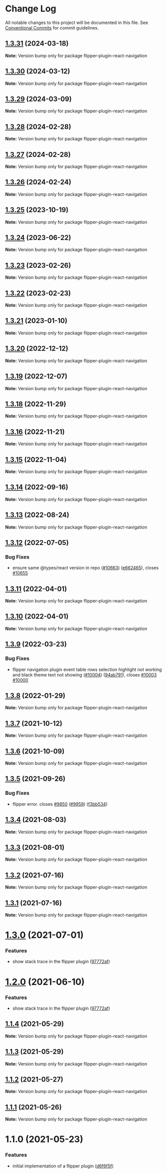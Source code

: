 # Change Log

All notable changes to this project will be documented in this file.
See [Conventional Commits](https://conventionalcommits.org) for commit guidelines.

## [1.3.31](https://github.com/react-navigation/react-navigation/compare/flipper-plugin-react-navigation@1.3.30...flipper-plugin-react-navigation@1.3.31) (2024-03-18)

**Note:** Version bump only for package flipper-plugin-react-navigation

## [1.3.30](https://github.com/react-navigation/react-navigation/compare/flipper-plugin-react-navigation@1.3.29...flipper-plugin-react-navigation@1.3.30) (2024-03-12)

**Note:** Version bump only for package flipper-plugin-react-navigation

## [1.3.29](https://github.com/react-navigation/react-navigation/compare/flipper-plugin-react-navigation@1.3.28...flipper-plugin-react-navigation@1.3.29) (2024-03-09)

**Note:** Version bump only for package flipper-plugin-react-navigation

## [1.3.28](https://github.com/react-navigation/react-navigation/compare/flipper-plugin-react-navigation@1.3.27...flipper-plugin-react-navigation@1.3.28) (2024-02-28)

**Note:** Version bump only for package flipper-plugin-react-navigation

## [1.3.27](https://github.com/react-navigation/react-navigation/compare/flipper-plugin-react-navigation@1.3.26...flipper-plugin-react-navigation@1.3.27) (2024-02-28)

**Note:** Version bump only for package flipper-plugin-react-navigation

## [1.3.26](https://github.com/react-navigation/react-navigation/compare/flipper-plugin-react-navigation@1.3.25...flipper-plugin-react-navigation@1.3.26) (2024-02-24)

**Note:** Version bump only for package flipper-plugin-react-navigation

## [1.3.25](https://github.com/react-navigation/react-navigation/compare/flipper-plugin-react-navigation@1.3.24...flipper-plugin-react-navigation@1.3.25) (2023-10-19)

**Note:** Version bump only for package flipper-plugin-react-navigation

## [1.3.24](https://github.com/react-navigation/react-navigation/compare/flipper-plugin-react-navigation@1.3.23...flipper-plugin-react-navigation@1.3.24) (2023-06-22)

**Note:** Version bump only for package flipper-plugin-react-navigation

## [1.3.23](https://github.com/react-navigation/react-navigation/compare/flipper-plugin-react-navigation@1.3.22...flipper-plugin-react-navigation@1.3.23) (2023-02-26)

**Note:** Version bump only for package flipper-plugin-react-navigation

## [1.3.22](https://github.com/react-navigation/react-navigation/compare/flipper-plugin-react-navigation@1.3.21...flipper-plugin-react-navigation@1.3.22) (2023-02-23)

**Note:** Version bump only for package flipper-plugin-react-navigation

## [1.3.21](https://github.com/react-navigation/react-navigation/compare/flipper-plugin-react-navigation@1.3.20...flipper-plugin-react-navigation@1.3.21) (2023-01-10)

**Note:** Version bump only for package flipper-plugin-react-navigation

## [1.3.20](https://github.com/react-navigation/react-navigation/compare/flipper-plugin-react-navigation@1.3.19...flipper-plugin-react-navigation@1.3.20) (2022-12-12)

**Note:** Version bump only for package flipper-plugin-react-navigation

## [1.3.19](https://github.com/react-navigation/react-navigation/compare/flipper-plugin-react-navigation@1.3.18...flipper-plugin-react-navigation@1.3.19) (2022-12-07)

**Note:** Version bump only for package flipper-plugin-react-navigation

## [1.3.18](https://github.com/react-navigation/react-navigation/compare/flipper-plugin-react-navigation@1.3.16...flipper-plugin-react-navigation@1.3.18) (2022-11-29)

**Note:** Version bump only for package flipper-plugin-react-navigation

## [1.3.16](https://github.com/react-navigation/react-navigation/compare/flipper-plugin-react-navigation@1.3.15...flipper-plugin-react-navigation@1.3.16) (2022-11-21)

**Note:** Version bump only for package flipper-plugin-react-navigation

## [1.3.15](https://github.com/react-navigation/react-navigation/compare/flipper-plugin-react-navigation@1.3.14...flipper-plugin-react-navigation@1.3.15) (2022-11-04)

**Note:** Version bump only for package flipper-plugin-react-navigation

## [1.3.14](https://github.com/react-navigation/react-navigation/compare/flipper-plugin-react-navigation@1.3.12...flipper-plugin-react-navigation@1.3.14) (2022-09-16)

**Note:** Version bump only for package flipper-plugin-react-navigation

## [1.3.13](https://github.com/react-navigation/react-navigation/compare/flipper-plugin-react-navigation@1.3.12...flipper-plugin-react-navigation@1.3.13) (2022-08-24)

**Note:** Version bump only for package flipper-plugin-react-navigation

## [1.3.12](https://github.com/react-navigation/react-navigation/compare/flipper-plugin-react-navigation@1.3.11...flipper-plugin-react-navigation@1.3.12) (2022-07-05)

### Bug Fixes

* ensure same @types/react version in repo ([#10663](https://github.com/react-navigation/react-navigation/issues/10663)) ([e662465](https://github.com/react-navigation/react-navigation/commit/e6624653fbbd931158dbebd17142abf9637205b6)), closes [#10655](https://github.com/react-navigation/react-navigation/issues/10655)

## [1.3.11](https://github.com/react-navigation/react-navigation/compare/flipper-plugin-react-navigation@1.3.10...flipper-plugin-react-navigation@1.3.11) (2022-04-01)

**Note:** Version bump only for package flipper-plugin-react-navigation

## [1.3.10](https://github.com/react-navigation/react-navigation/compare/flipper-plugin-react-navigation@1.3.9...flipper-plugin-react-navigation@1.3.10) (2022-04-01)

**Note:** Version bump only for package flipper-plugin-react-navigation

## [1.3.9](https://github.com/react-navigation/react-navigation/compare/flipper-plugin-react-navigation@1.3.8...flipper-plugin-react-navigation@1.3.9) (2022-03-23)

### Bug Fixes

* flipper navigation plugin event table rows selection highlight not working and black theme text not showing ([#10004](https://github.com/react-navigation/react-navigation/issues/10004)) ([94ab791](https://github.com/react-navigation/react-navigation/commit/94ab791cae5061455f036cd3f6bc7fa63167e7c7)), closes [#10003](https://github.com/react-navigation/react-navigation/issues/10003) [#10000](https://github.com/react-navigation/react-navigation/issues/10000)

## [1.3.8](https://github.com/react-navigation/react-navigation/compare/flipper-plugin-react-navigation@1.3.7...flipper-plugin-react-navigation@1.3.8) (2022-01-29)

**Note:** Version bump only for package flipper-plugin-react-navigation

## [1.3.7](https://github.com/react-navigation/react-navigation/compare/flipper-plugin-react-navigation@1.3.6...flipper-plugin-react-navigation@1.3.7) (2021-10-12)

**Note:** Version bump only for package flipper-plugin-react-navigation

## [1.3.6](https://github.com/react-navigation/react-navigation/compare/flipper-plugin-react-navigation@1.3.5...flipper-plugin-react-navigation@1.3.6) (2021-10-09)

**Note:** Version bump only for package flipper-plugin-react-navigation

## [1.3.5](https://github.com/react-navigation/react-navigation/compare/flipper-plugin-react-navigation@1.3.4...flipper-plugin-react-navigation@1.3.5) (2021-09-26)

### Bug Fixes

* flipper error. closes [#9850](https://github.com/react-navigation/react-navigation/issues/9850)  ([#9959](https://github.com/react-navigation/react-navigation/issues/9959)) ([f3bb534](https://github.com/react-navigation/react-navigation/commit/f3bb53401804bb93ea83c97752f0644e77db736e))

## [1.3.4](https://github.com/react-navigation/react-navigation/compare/flipper-plugin-react-navigation@1.3.3...flipper-plugin-react-navigation@1.3.4) (2021-08-03)

**Note:** Version bump only for package flipper-plugin-react-navigation

## [1.3.3](https://github.com/react-navigation/react-navigation/compare/flipper-plugin-react-navigation@1.3.2...flipper-plugin-react-navigation@1.3.3) (2021-08-01)

**Note:** Version bump only for package flipper-plugin-react-navigation

## [1.3.2](https://github.com/react-navigation/react-navigation/compare/flipper-plugin-react-navigation@1.3.1...flipper-plugin-react-navigation@1.3.2) (2021-07-16)

**Note:** Version bump only for package flipper-plugin-react-navigation

## [1.3.1](https://github.com/react-navigation/react-navigation/compare/flipper-plugin-react-navigation@1.3.0...flipper-plugin-react-navigation@1.3.1) (2021-07-16)

**Note:** Version bump only for package flipper-plugin-react-navigation

# [1.3.0](https://github.com/react-navigation/react-navigation/compare/flipper-plugin-react-navigation@1.1.4...flipper-plugin-react-navigation@1.3.0) (2021-07-01)

### Features

* show stack trace in the flipper plugin ([97772af](https://github.com/react-navigation/react-navigation/commit/97772affa3c8f26489f0bdbfb6872ef4377b8ed1))

# [1.2.0](https://github.com/react-navigation/react-navigation/compare/flipper-plugin-react-navigation@1.1.4...flipper-plugin-react-navigation@1.2.0) (2021-06-10)

### Features

* show stack trace in the flipper plugin ([97772af](https://github.com/react-navigation/react-navigation/commit/97772affa3c8f26489f0bdbfb6872ef4377b8ed1))

## [1.1.4](https://github.com/react-navigation/react-navigation/compare/flipper-plugin-react-navigation@1.1.3...flipper-plugin-react-navigation@1.1.4) (2021-05-29)

**Note:** Version bump only for package flipper-plugin-react-navigation

## [1.1.3](https://github.com/react-navigation/react-navigation/compare/flipper-plugin-react-navigation@1.1.2...flipper-plugin-react-navigation@1.1.3) (2021-05-29)

**Note:** Version bump only for package flipper-plugin-react-navigation

## [1.1.2](https://github.com/react-navigation/react-navigation/compare/flipper-plugin-react-navigation@1.1.1...flipper-plugin-react-navigation@1.1.2) (2021-05-27)

**Note:** Version bump only for package flipper-plugin-react-navigation

## [1.1.1](https://github.com/react-navigation/react-navigation/compare/flipper-plugin-react-navigation@1.1.0...flipper-plugin-react-navigation@1.1.1) (2021-05-26)

**Note:** Version bump only for package flipper-plugin-react-navigation

# 1.1.0 (2021-05-23)

### Features

* initial implementation of a flipper plugin ([d6f6f5f](https://github.com/react-navigation/react-navigation/commit/d6f6f5f94db85bd9166a5a97889c37690846d519))
